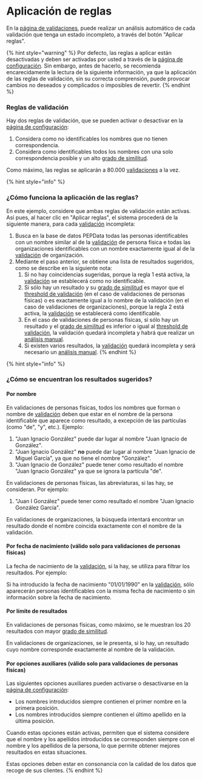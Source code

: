 # Aplicación de reglas

En la  [página de validaciones](./), puede realizar un análisis automático de cada validación que tenga un estado incompleto, a través del botón "Aplicar reglas".&#x20;

{% hint style="warning" %}
Por defecto, las reglas a aplicar están desactivadas y deben ser activadas por usted a través de la [página de configuración](../configuracoes/). Sin embargo, antes de hacerlo, se recomienda encarecidamente la lectura de la siguiente información, ya que la aplicación de las reglas de validación, sin su correcta comprensión, puede provocar cambios no deseados y complicados o imposibles de revertir.
{% endhint %}

### Reglas  de validación

Hay dos reglas de validación, que se pueden activar o desactivar en la [página de configuración](../configuracoes/):&#x20;

1. Considera como no identificables los nombres que no tienen correspondencia.&#x20;
2. Considera como identificables todos los nombres con una solo correspondencia posible y un alto [grado de similitud](../../glossario/glossario-aplicacao.md#grau-de-semelhanca).

Como máximo, las reglas se aplicarán a 80.000 [validaciones](../../glossario/glossario-aplicacao.md#validacao) a la vez.&#x20;

{% hint style="info" %}
### ¿Cómo funciona la aplicación de las reglas?

En este ejemplo, considere que ambas reglas de validación están activas. Así pues, al hacer clic en "Aplicar reglas", el sistema procederá de la siguiente manera, para cada [validación](../../glossario/glossario-aplicacao.md#validacao) incompleta:

1. Busca en la base de datos PEPData todas las personas identificables con un nombre similar al de la [validación](../../glossario/glossario-aplicacao.md#validacao) de persona física e todas las organizaciones identificables con un nombre exactamente igual al de la [validación](../../glossario/glossario-aplicacao.md#validacion) de organización.
2. Mediante el paso anterior, se obtiene una lista de resultados sugeridos, como se describe en la siguiente nota:
   1. Si no hay coincidencias sugeridas, porque la regla 1 está activa, la [validación](../../glossario/glossario-aplicacao.md#validacao) se establecerá como no identificable.
   2. Si sólo hay un resultado y su [grado de similitud](../../glossario/glossario-aplicacao.md#grau-de-semelhanca) es mayor que el [threshold de validación](../configuracoes/#threshold-de-validacao) (en el caso de validaciones de personas físicas) o es exactamente igual a lo nombre de la validación (en el caso de validaciones de organizaciones), porque la regla 2 está activa, la [validación](../../glossario/glossario-aplicacao.md#validacao) se establecerá como identificable.&#x20;
   3. En el caso de validaciones de personas físicas, si sólo hay un resultado y el [grado de similitud](../../glossario/glossario-aplicacao.md#grau-de-semelhanca) es inferior o igual al [threshold de validación](../configuracoes/#threshold-de-validacao), la validación quedará incompleta y habrá que realizar un [análisis manual](analise-manual.md).
   4. Si existen varios resultados, la [validación](../../glossario/glossario-aplicacao.md#validacao) quedará incompleta y será necesario un [análisis manual](analise-manual.md).
{% endhint %}

{% hint style="info" %}
### ¿Cómo se encuentran los resultados sugeridos?

#### Por nombre

En validaciones de personas físicas, todos los nombres que forman o nombre de [validación](../../glossario/glossario-aplicacao.md#validacao) deben que estar en el nombre de la persona identificable que aparece como resultado, a excepción de las partículas (como "de", "y", etc.). Ejemplo:

1. "Juan Ignacio González" puede dar lugar al nombre "Juan Ignacio de González".
2. "Juan Ignacio González" **no** puede dar lugar al nombre "Juan Ignacio de Miguel García", ya que no tiene el nombre "González".
3. "Juan Ignacio de González" puede tener como resultado el nombre "Juan Ignacio González" ya que se ignora la partícula "de".

En validaciones de personas físicas, las abreviaturas, si las hay, se consideran. Por ejemplo:

1. "Juan I González" puede tener como resultado el nombre "Juan Ignacio González García".

En validaciones de organizaciones, la búsqueda intentará encontrar un resultado donde el nombre coincida exactamente con el nombre de la validación.

#### Por fecha de nacimiento (válido solo para validaciones de personas físicas)

La fecha de nacimiento de la [validación](../../glossario/glossario-aplicacao.md#validacao), si la hay, se utiliza para filtrar los resultados. Por ejemplo:

Si ha introducido la fecha de nacimiento "01/01/1990" en la [validación](../../glossario/glossario-aplicacao.md#validacao), sólo aparecerán personas identificables con la misma fecha de nacimiento o sin información sobre la fecha de nacimiento.

#### Por límite de resultados&#x20;

En validaciones de personas físicas, como máximo, se le muestran los 20 resultados con mayor [grado de similitud](../../glossario/glossario-aplicacao.md#grau-de-semelhanca).

En validaciones de organizaciones, se le presenta, si lo hay, un resultado cuyo nombre corresponde exactamente al nombre de la validación.

#### Por opciones auxiliares (válido solo para validaciones de personas físicas)

Las siguientes opciones auxiliares pueden activarse o desactivarse en la [página de configuración](../configuracoes/):&#x20;

* Los nombres introducidos siempre contienen el primer nombre en la primera posición.
* Los nombres introducidos siempre contienen el último apellido en la última posición.

Cuando estas opciones están activas, permiten que el sistema considere que el nombre y los apellidos introducidos se corresponden siempre con el nombre y los apellidos de la persona, lo que permite obtener mejores resultados en estas situaciones.

Estas opciones deben estar en consonancia con la calidad de los datos que recoge de sus clientes.
{% endhint %}

##
